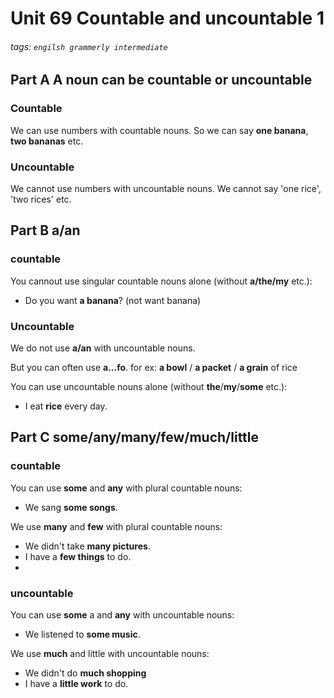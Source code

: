 # Unit 69 Countable and uncountable 1
###### tags: `engilsh grammerly intermediate`

## Part A A noun can be countable or uncountable
### Countable
We can use numbers with countable nouns.
So we can say **one banana**, **two bananas** etc.

### Uncountable
We cannot use numbers with uncountable nouns. We cannot say 'one rice', 'two rices' etc.

## Part B a/an
### countable
You cannout use singular countable nouns alone (without **a/the/my** etc.):
- Do you want **a banana**? (not want banana)

### Uncountable
We do not use **a/an** with uncountable nouns.

But you can often use **a...fo**. for ex:
**a bowl** / **a packet** / **a grain** of rice

You can use uncountable nouns alone (without **the**/**my**/**some** etc.):
- I eat **rice** every day.

## Part C some/any/many/few/much/little
### countable
You can use **some** and **any** with plural countable nouns:
- We sang **some songs**.

We use **many** and **few** with plural countable nouns:
- We didn't take **many pictures**.
- I have a **few things** to do.
- 
### uncountable
You can use **some** a and **any** with uncountable nouns:
- We listened to **some music**.

We use **much** and little with uncountable nouns:
- We didn't do **much shopping**
- I have a **little work** to do.
